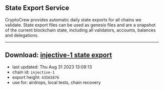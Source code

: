 ## State Export Service
CryptoCrew provides automatic daily state exports for all chains we validate. State export files can be used as genesis files and are a snapshot of the current blockchain state, including all validators, accounts, balances and delegations.

---
**Download: [injective-1 state export](https://dl.ccvalidators.com/SERVICE/injective/injective-1_export_43565876.json)**
---

- last updated: Thu Aug 31 2023 13:08:13
- chain id: `injective-1`
- export height: `43565876`
- use for: airdrops, local tests, chain recovery
